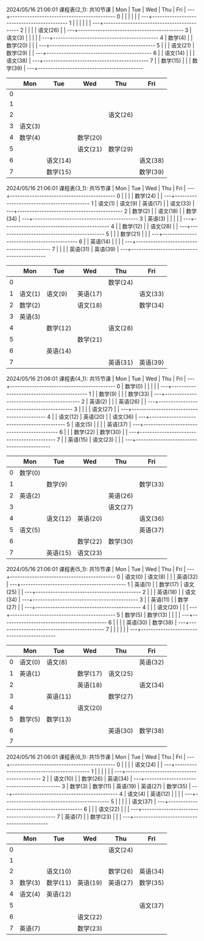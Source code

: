 2024/05/16 21:06:01 课程表(2_1): 共10节课
   | Mon | Tue | Wed | Thu | Fri |
---+-------------------------------------------
0  |                  |                  |                  |                  |                  |
---+-------------------------------------------
1  |                  |                  |                  |                  |                  |
---+-------------------------------------------
2  |                  |                  |                  | 语文(26)           |                  |
---+-------------------------------------------
3  | 语文(3)            |                  |                  |                  |                  |
---+-------------------------------------------
4  | 数学(4)            |                  | 数学(20)           |                  |                  |
---+-------------------------------------------
5  |                  |                  | 语文(21)           | 数学(29)           |                  |
---+-------------------------------------------
6  |                  | 语文(14)           |                  |                  | 语文(38)           |
---+-------------------------------------------
7  |                  | 数学(15)           |                  |                  | 数学(39)           |
---+-------------------------------------------


|     | Mon  | Tue  | Wed  | Thu  | Fri  |
|-----|------|------|------|------|------|
| 0   |      |      |      |      |      |
| 1   |      |      |      |      |      |
| 2   |      |      |      | 语文(26) |      |
| 3   | 语文(3) |      |      |      |      |
| 4   | 数学(4) |      | 数学(20) |      |      |
| 5   |      |      | 语文(21) | 数学(29) |      |
| 6   |      | 语文(14) |      |      | 语文(38) |
| 7   |      | 数学(15) |      |      | 数学(39) |


2024/05/16 21:06:01 课程表(3_1): 共15节课
   | Mon | Tue | Wed | Thu | Fri |
---+-------------------------------------------
0  |                  |                  |                  | 数学(24)           |                  |
---+-------------------------------------------
1  | 语文(1)            | 语文(9)            | 英语(17)           |                  | 语文(33)           |
---+-------------------------------------------
2  | 数学(2)            |                  | 语文(18)           |                  | 数学(34)           |
---+-------------------------------------------
3  | 英语(3)            |                  |                  |                  |                  |
---+-------------------------------------------
4  |                  | 数学(12)           |                  | 语文(28)           |                  |
---+-------------------------------------------
5  |                  |                  | 数学(21)           |                  |                  |
---+-------------------------------------------
6  |                  | 英语(14)           |                  |                  |                  |
---+-------------------------------------------
7  |                  |                  |                  | 英语(31)           | 英语(39)           |
---+-------------------------------------------

|     | Mon     | Tue     | Wed     | Thu     | Fri     |
|-----|---------|---------|---------|---------|---------|
| 0   |         |         |         | 数学(24) |         |
| 1   | 语文(1) | 语文(9) | 英语(17) |         | 语文(33) |
| 2   | 数学(2) |         | 语文(18) |         | 数学(34) |
| 3   | 英语(3) |         |         |         |         |
| 4   |         | 数学(12)|         | 语文(28)|         |
| 5   |         |         | 数学(21)|         |         |
| 6   |         | 英语(14)|         |         |         |
| 7   |         |         |         | 英语(31)| 英语(39)|



2024/05/16 21:06:01 课程表(4_1): 共15节课
   | Mon | Tue | Wed | Thu | Fri |
---+-------------------------------------------
0  | 数学(0)            |                  |                  |                  |                  |
---+-------------------------------------------
1  |                  | 数学(9)            |                  |                  | 数学(33)           |
---+-------------------------------------------
2  | 英语(2)            |                  |                  | 英语(26)           |                  |
---+-------------------------------------------
3  |                  |                  |                  | 语文(27)           |                  |
---+-------------------------------------------
4  |                  | 语文(12)           | 英语(20)           |                  | 语文(36)           |
---+-------------------------------------------
5  | 语文(5)            |                  |                  |                  | 英语(37)           |
---+-------------------------------------------
6  |                  |                  | 数学(22)           | 数学(30)           |                  |
---+-------------------------------------------
7  |                  | 英语(15)           | 语文(23)           |                  |                  |
---+-------------------------------------------

|     | Mon      | Tue      | Wed      | Thu      | Fri      |
|-----|----------|----------|----------|----------|----------|
| 0   | 数学(0)  |          |          |          |          |
| 1   |          | 数学(9)  |          |          | 数学(33) |
| 2   | 英语(2)  |          |          | 英语(26) |          |
| 3   |          |          |          | 语文(27) |          |
| 4   |          | 语文(12) | 英语(20) |          | 语文(36) |
| 5   | 语文(5)  |          |          |          | 英语(37) |
| 6   |          |          | 数学(22) | 数学(30) |          |
| 7   |          | 英语(15) | 语文(23) |          |          |



2024/05/16 21:06:01 课程表(5_1): 共15节课
   | Mon | Tue | Wed | Thu | Fri |
---+-------------------------------------------
0  | 语文(0)            | 语文(8)            |                  |                  | 英语(32)           |
---+-------------------------------------------
1  | 英语(1)            |                  | 数学(17)           | 语文(25)           |                  |
---+-------------------------------------------
2  |                  |                  | 英语(18)           |                  | 语文(34)           |
---+-------------------------------------------
3  |                  | 英语(11)           |                  | 数学(27)           |                  |
---+-------------------------------------------
4  |                  |                  | 语文(20)           |                  |                  |
---+-------------------------------------------
5  | 数学(5)            | 数学(13)           |                  |                  |                  |
---+-------------------------------------------
6  |                  |                  |                  | 英语(30)           | 数学(38)           |
---+-------------------------------------------
7  |                  |                  |                  |                  |                  |
---+-------------------------------------------

|     | Mon      | Tue      | Wed      | Thu      | Fri      |
|-----|----------|----------|----------|----------|----------|
| 0   | 语文(0)  | 语文(8)  |          |          | 英语(32) |
| 1   | 英语(1)  |          | 数学(17) | 语文(25) |          |
| 2   |          |          | 英语(18) |          | 语文(34) |
| 3   |          | 英语(11) |          | 数学(27) |          |
| 4   |          |          | 语文(20) |          |          |
| 5   | 数学(5)  | 数学(13) |          |          |          |
| 6   |          |          |          | 英语(30) | 数学(38) |
| 7   |          |          |          |          |          |


2024/05/16 21:06:01 课程表(6_1): 共15节课
   | Mon | Tue | Wed | Thu | Fri |
---+-------------------------------------------
0  |                  |                  |                  | 语文(24)           |                  |
---+-------------------------------------------
1  |                  |                  |                  |                  |                  |
---+-------------------------------------------
2  |                  | 语文(10)           |                  | 数学(26)           | 英语(34)           |
---+-------------------------------------------
3  | 数学(3)            | 数学(11)           | 英语(19)           | 英语(27)           | 数学(35)           |
---+-------------------------------------------
4  | 语文(4)            | 英语(12)           |                  |                  |                  |
---+-------------------------------------------
5  |                  |                  |                  |                  | 语文(37)           |
---+-------------------------------------------
6  |                  |                  | 语文(22)           |                  |                  |
---+-------------------------------------------
7  | 英语(7)            |                  | 数学(23)           |                  |                  |
---+-------------------------------------------

|     | Mon      | Tue      | Wed      | Thu      | Fri      |
|-----|----------|----------|----------|----------|----------|
| 0   |          |          |          | 语文(24) |          |
| 1   |          |          |          |          |          |
| 2   |          | 语文(10) |          | 数学(26) | 英语(34) |
| 3   | 数学(3)  | 数学(11) | 英语(19) | 英语(27) | 数学(35) |
| 4   | 语文(4)  | 英语(12) |          |          |          |
| 5   |          |          |          |          | 语文(37) |
| 6   |          |          | 语文(22) |          |          |
| 7   | 英语(7)  |          | 数学(23) |          |          |